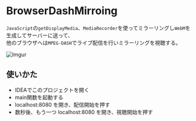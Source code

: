 # BrowserDashMirroing

`JavaScript`の`getDisplayMedia`、`MediaRecorder`を使ってミラーリングし`WebM`を生成してサーバーに送って、  
他のブラウザへは`MPEG-DASH`でライブ配信を行いミラーリングを視聴する。

![Imgur](https://imgur.com/dRvd2Rg.png)

## 使いかた
- IDEAでこのプロジェクトを開く
- main関数を起動する
- localhost:8080 を開き、配信開始を押す
- 数秒後、もう一つ localhost:8080 を開き、視聴開始を押す